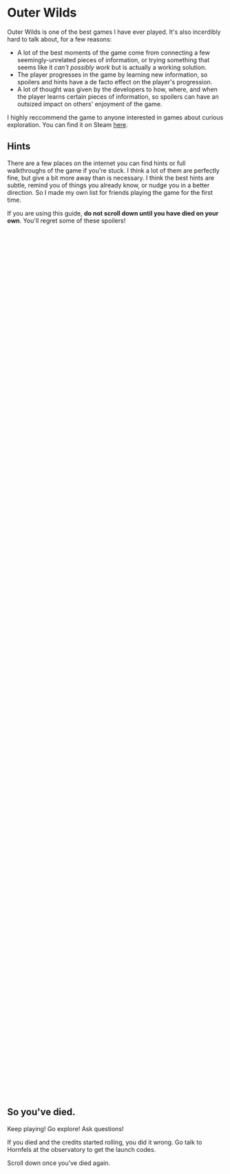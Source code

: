 # Outer Wilds

Outer Wilds is one of the best games I have ever played. It's also incerdibly hard to talk about, for a few reasons:

- A lot of the best moments of the game come from connecting a few seemingly-unrelated pieces of information, or trying something that seems like it *can't possibly work* but is actually a working solution.
- The player progresses in the game by learning new information, so spoilers and hints have a de facto effect on the player's progression.
- A lot of thought was given by the developers to how, where, and when the player learns certain pieces of information, so spoilers can have an outsized impact on others' enjoyment of the game.

I highly reccommend the game to anyone interested in games about curious exploration. You can find it on Steam [here](https://store.steampowered.com/app/753640/Outer_Wilds/).

## Hints

There are a few places on the internet you can find hints or full walkthroughs of the game if you're stuck. I think a lot of them are perfectly fine, but give a bit more away than is necessary. I think the best hints are subtle, remind you of things you already know, or nudge you in a better direction. So I made my own list for friends playing the game for the first time.

<div class="caution">

If you are using this guide, **do not scroll down until you have died on your own**. You'll regret some of these spoilers!

</div>

<div style="height: 50vh;"></div>

## So you've died.

Keep playing! Go explore! Ask questions!

If you died and the credits started rolling, you did it wrong. Go talk to Hornfels at the observatory to get the launch codes.

Scroll down once you've died again.

<div style="height: 50vh;"></div>

## So you've died a second time.

Cool! Hope you're enjoying it so far. You've probably encountered most of the basic systems.

### Some general advice

There are no upgrades. Any situation you encounter is solvable with the equipment you have at the start of the game. The only thing you gain over time is knowledge.

Don't look anything up! If you can't figure out how to do something, go explore elsewhere for a while. You'll probably learn something that can help in an unexpected location.

If you see something weird, go check it out. The designers made sure that it a place looks interesting, it will have something interesting to find. Open, barren areas won't have anything to find, so you can just fly over those until you see something that sticks out.

Each planet is dynamic and changes over time. If you can't get somewhere or do something, try coming back at a different time.

There are puzzles, but this isn't a puzzle game. If there's a puzzle, it's to help you learn a concept. There are places where you have to be nimble with your jetpack, but if it seems extremely difficult to get somewhere there's probably an easier way.

You won’t know exactly “what you ultimately need to do” until near the end of your time with the game. If there's something you want to do, try it!

The planets are tiny because it's cute, there is no deeper reason.

### A few tips

The autopilot is does not take into account any other planets, or the sun! Watch out when you hit the autopilot and make sure you won’t fling yourself into the orbit of another planet.

You can put a waypoint marker on unlocked locations using the ship computer's log (the "Mark Location on HUD" function). A little marker that works just like your scout's or ship's tracker will point the way and display the distance.

Make sure to register new signals on the signalscope by getting close to the source. You will be able to scan for new signals on the same frequency, and it will auto identify signals you have seen and distinguish new ones that you haven't encountered.

Your handheld scout launcher has a photo mode that works like a hand camera. You don't have to launch your scout to photograph. That's very useful when you want to take lots of photos very quickly while moving.

When you wear your space suit on a celestial body, a globe appears on the screen's left side. The red marker is the north pole and the blue one is the south pole.

<div style="height: 50vh;"></div>

## I'm stuck, give me something to do.

Fine, if you've really looked around and can't figure out what to do next, here's a few suggestions.

- Find all of the things your signalscope tracks! Over time you’ll find new frequencies, you can use them to find:
    - The other astronauts - go ask them questions!
    - Nomai distress beacons - go find out what happened to them!
    - Some weird rocks - go touch them all!
- There's an explosion in the orbit of a distant planet you can see as you wake up. Go see what's up with that!
- What's up with that weird moon? There's three things you need to learn to figure this one out, and they all have to do with those weird moving rocks.
- If you have the expansion, there's a shack on Timber Hearth that receives images from a deep space satellite. Go see what's up with that!
- There's a red button on your ship’s dashboard. Push it!

<div style="height: 50vh;"></div>

## I’m stuck on a particular problem, give me a hint

Did you go do something else for a while? You might find the information you need in an unlikely place. Or maybe you might just have to come back at a different time.

### Sun Station

<details>
  <summary>How do I get there?</summary>

  While you can technically fly there, I wouldn't recommend it. The landing pad is broken and you will probably just fall into the sun. There is another way that the Nomai made to get there much easier. Go check out the towers on Ash Twin.

</details>

<br />

### Hourglass Twins

<details>
  <summary>There’s more to explore at Chert’s Camp?</summary>

  Chert is studying the stars and recording his observations. Try coming back later in the loop.

</details>

<details>
  <summary>How do I get into the Lakebed Cave?</summary>

  Be quick! It’s near the core of Ember twin and fills with sand quickly.

</details>

<details>
  <summary>How do I get past the cacti?</summary>

  The sand on the Ember and Ash Twins moves over time, try coming back when the sand is at just the right level.

  - Falling sand will always push you down harder than your jetpack can fly, do don’t try flying through.
  - If there are cacti on the floor **and** on the ceiling, you will either have to be very precise with your jetpack or wait for the sand to be just right.
  - If you’re near a quantum thing, the cacti may behave strangely. Quantum things tend to move when you’re not looking.

</details>

<details>
  <summary>How do I get to the core of Ash Twin?</summary>

  The core of the planet is sealed, so you can’t walk in. You can use one of the teleportation towers, but you will need to find out which one and when to step on it. The Black Hole Forge on Brittle Hollow will have more information.

</details>

<br />

### Timber Hearth

<details>
  <summary>How do I get past the exploding frogs?</summary>

  This was a test, there are no exploding frogs. Don’t peek at spoilers!

</details>

<br />

### Brittle Hollow

<details>
  <summary>How do I get into the Black Hole Forge?</summary>

  It's a two-step process, unfortunately you can't just jump to it. First you have to find the controls to move it, then get to the entrance. That symbol on the ceiling may help you figure out how.

</details>

<details>
  <summary>How do I get into the Tower of Quantum Knowledge?</summary>

  You can measure the surface integrity of the plates around Brittle Hollow with your little scout. What happens when it reaches 0%?

</details>

<details>
  <summary>How do I land on Hollow’s Lantern?</summary>

  Like the Ash Twin, the level of the lava falls over time. Try coming back later in the loop.

</details>

<details>
  <summary>How do I operate the Nomai shuttle?</summary>

  The controls are, left to right, activate the gravity cannon, warp home to the cannon, and cancel all velocity (relative to the Sun). That last one will pull you towards the astral body whose gravity the shuttle feels most strongly, which will usually be the sun if you're not close to something else.

</details>

<br />

### Giant’s Deep

<details>
  <summary>How do I get to the core?</summary>

  I hear someone else got to the core, they might be able to give you some advice. They left a recording on one of the islands saying where they were going next.

</details>

<br />

### Dark Bramble

<details>
  <summary>AAAAAAHHHHHHHHHHHHHHHHHH</summary>

  Yeah, I know.

</details>

<details>
  <summary>BUT THEY KEEP EATING ME</summary>

  There’s an anglerfish corpse on another planet that the Nomai studied. They learned something very useful that you might want to know.

</details>

<details>
  <summary>How do I find [thing]?</summary>

  Anything you need to find in the bramble will have a way of locating it, you’ll never have to guess.

  - There are bramble seeds on other planets, if you shoot your scout through them you can track it through the bramble to find where it popped out.
  - Some things in the bramble will show up on your signalscope if you’ve discovered the right frequency.
  - Once you’ve discovered something in Dark Bramble, you can mark it from the ship’s computer and follow the marker to its location.

</details>

<br />

### The Interloper

<details>
  <summary>How do I get inside?</summary>

  Comets can melt and freeze quite quickly as they pass around the sun. Try to figure out what part of the comet would get the most direct heat and thus melt the most.

</details>

<br />

### Quantum Moon

<details>
  <summary>How do I land without it disappearing?</summary>

  You should go check out the quantum signal on Giant’s Deep.

</details>

<details>
  <summary>What do I do after I’ve landed?</summary>

  You’ll need to make a pilgrimage to the north pole of the moon. Different portions of the moon are only accessible when it’s orbiting different planets, so you will need to make the moon orbit different planets to keep moving further north. Go check out the quantum signal on Ember Twin for more information.

</details>

<br />

### The Stranger

<details>
  <summary>How do I get there?</summary>

  First, you can only see the Stranger if you have the Echoes of the Eye expansion. If you do, go check out the radio tower on Timber Hearth. The deep space satellite saw something weird at a specific point in its orbit.

</details>

<details>
  <summary>General Notes</summary>

  Things generalize! If something weird happens, try to figure out what caused it. Try doing that in different places or at different times. Never expect something can only happen in one place!

  Light is very important. Blowing out a single candle can sometimes do huge things.

</details>

Happy exploring!
